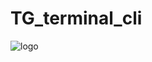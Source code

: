# TG_terminal_cli


![logo](https://github-production-user-asset-6210df.s3.amazonaws.com/79727432/265280153-b8775a9d-747a-470f-940f-a0adedba558f.png)
